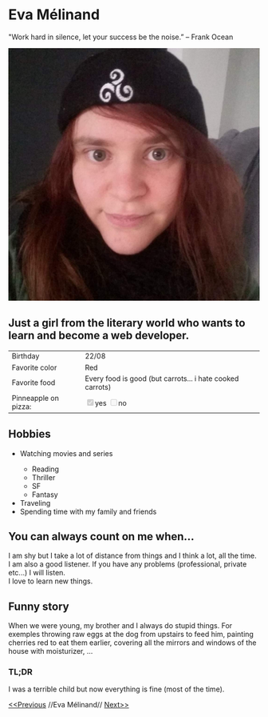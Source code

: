 <!DOCTYPE html>
 
<html>

<HEAD>
</HEAD>

<body>
<h1>Eva Mélinand</h1>

<p>"Work hard in silence, let your success be the noise.” – Frank Ocean</p>
<img src="FB_IMG_1624441410239.jpg" alt="me"/>
<h2>Just a girl from the literary world who wants to learn and become a web developer.</h2>

<table>
    <tr>
        <td>Birthday</td>
        <td>22/08</td>
    </tr>
    <tr>
        <td>Favorite color</td>
        <td>Red</td>
    </tr>
        <td>Favorite food</td>
        <td>Every food is good (but carrots... i hate cooked carrots)</td>
    </tr>
    <tr><td>Pinneapple on pizza:</td>
        <td><input type="checkbox" name="yes" checked disabled>yes
            <input type="checkbox" name="no" disabled>no</td>
    </tr>
</table>



<h2>Hobbies</h2>

<ul>
    <li>Watching movies and series</li>
<ul>
    <li>Reading</li>
            <li>Thriller</li>
            <li>SF</li>
            <li>Fantasy</li>
</ul>
    <li>Traveling</li>
    <li>Spending time with my family and friends</li>
</ul>


<h2>You can always count on me when...</h2>
<p>I am shy but I take a lot of distance from things and I think a lot, all the time.
I am also a good listener. If you have any problems (professional, private etc...) I will listen.</br>
I love to learn new things.</p>

<h2>Funny story</h2>
<p>When we were young, my brother and I always do stupid things. For exemples throwing raw eggs at the dog from upstairs to feed him, painting cherries red to eat them earlier, covering all the mirrors and windows of the house with moisturizer, ...</p>

<h3>TL;DR</h3>
<p>I was a terrible child but now everything is fine (most of the time).</p>



<a href="https://github.com/Tompouday/markdown-challenge"><<Previous</a> //Eva Mélinand// <a href="https://github.com/irisrenauld/markdown-challenge">Next>></a>

</body>
</html>